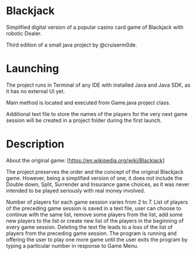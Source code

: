 # Blackjack
Simplified digital version of a popular casino card game of Blackjack with robotic Dealer.

Third edition of a small java project by @cruiserm0de.
# Launching
The project runs in Terminal of any IDE with installed Java and Java SDK, as it has no external UI yet. 

Main method is located and executed from Game.java project class.

Additional text file to store the names of the players for the very next game session will be created in a project folder during the first launch.
# Description
About the original game: [https://en.wikipedia.org/wiki/Blackjack]

The project preserves the order and the concept of the original Blackjack game. However, being a simplified version of one, 
it does not include the Double down, Split, Surrender and Insurance game choices, as it was never intended to be played seriously with real money involved. 

Number of players for each game session varies from 2 to 7. List of players of the preceding game session is saved in a text file, user can choose to continue with the same list, remove some players from the list, add some new players to the list or create new list of the players in the beginning of every game session. Deleting the text file leads to a loss of the list of players from the preceding game session. The program is running and offering the user to play one more game until the user exits the program by typing a particular number in response to Game Menu. 